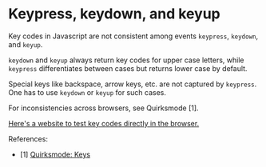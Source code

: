 # Keypress, keydown, and keyup

Key codes in Javascript are not consistent among events `keypress`, `keydown`,
and `keyup`.

`keydown` and `keyup` always return key codes for upper case letters, while
`keypress` differentiates between cases but returns lower case by default.

Special keys like backspace, arrow keys, etc. are not captured by `keypress`.
One has to use `keydown` or `keyup` for such cases.

For inconsistencies across browsers, see Quirksmode [1].

[Here's a website to test key codes directly in the browser.](http://www.asquare.net/javascript/tests/KeyCode.html)

References:
- [1] [Quirksmode: Keys](http://www.quirksmode.org/js/keys.html)